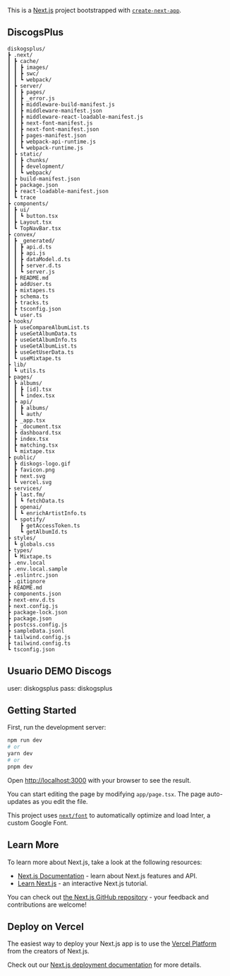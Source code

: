 This is a [Next.js](https://nextjs.org/) project bootstrapped with [`create-next-app`](https://github.com/vercel/next.js/tree/canary/packages/create-next-app).

## DiscogsPlus
```
diskogsplus/
┣ .next/
┃ ┣ cache/
┃ ┃ ┣ images/
┃ ┃ ┣ swc/
┃ ┃ ┗ webpack/
┃ ┣ server/
┃ ┃ ┣ pages/
┃ ┃ ┣ _error.js
┃ ┃ ┣ middleware-build-manifest.js
┃ ┃ ┣ middleware-manifest.json
┃ ┃ ┣ middleware-react-loadable-manifest.js
┃ ┃ ┣ next-font-manifest.js
┃ ┃ ┣ next-font-manifest.json
┃ ┃ ┣ pages-manifest.json
┃ ┃ ┣ webpack-api-runtime.js
┃ ┃ ┗ webpack-runtime.js
┃ ┣ static/
┃ ┃ ┣ chunks/
┃ ┃ ┣ development/
┃ ┃ ┗ webpack/
┃ ┣ build-manifest.json
┃ ┣ package.json
┃ ┣ react-loadable-manifest.json
┃ ┗ trace
┣ components/
┃ ┣ ui/
┃ ┃ ┗ button.tsx
┃ ┣ Layout.tsx
┃ ┗ TopNavBar.tsx
┣ convex/
┃ ┣ _generated/
┃ ┃ ┣ api.d.ts
┃ ┃ ┣ api.js
┃ ┃ ┣ dataModel.d.ts
┃ ┃ ┣ server.d.ts
┃ ┃ ┗ server.js
┃ ┣ README.md
┃ ┣ addUser.ts
┃ ┣ mixtapes.ts
┃ ┣ schema.ts
┃ ┣ tracks.ts
┃ ┣ tsconfig.json
┃ ┗ user.ts
┣ hooks/
┃ ┣ useCompareAlbumList.ts
┃ ┣ useGetAlbumData.ts
┃ ┣ useGetAlbumInfo.ts
┃ ┣ useGetAlbumList.ts
┃ ┣ useGetUserData.ts
┃ ┗ useMixtape.ts
┣ lib/
┃ ┗ utils.ts
┣ pages/
┃ ┣ albums/
┃ ┃ ┣ [id].tsx
┃ ┃ ┗ index.tsx
┃ ┣ api/
┃ ┃ ┣ albums/
┃ ┃ ┗ auth/
┃ ┣ _app.tsx
┃ ┣ _document.tsx
┃ ┣ dashboard.tsx
┃ ┣ index.tsx
┃ ┣ matching.tsx
┃ ┗ mixtape.tsx
┣ public/
┃ ┣ diskogs-logo.gif
┃ ┣ favicon.png
┃ ┣ next.svg
┃ ┗ vercel.svg
┣ services/
┃ ┣ last.fm/
┃ ┃ ┗ fetchData.ts
┃ ┣ openai/
┃ ┃ ┗ enrichArtistInfo.ts
┃ ┗ spotify/
┃   ┣ getAccessToken.ts
┃   ┗ getAlbumId.ts
┣ styles/
┃ ┗ globals.css
┣ types/
┃ ┗ Mixtape.ts
┣ .env.local
┣ .env.local.sample
┣ .eslintrc.json
┣ .gitignore
┣ README.md
┣ components.json
┣ next-env.d.ts
┣ next.config.js
┣ package-lock.json
┣ package.json
┣ postcss.config.js
┣ sampleData.jsonl
┣ tailwind.config.js
┣ tailwind.config.ts
┗ tsconfig.json
```
## Usuario DEMO Discogs

user: diskogsplus
pass: diskogsplus

## Getting Started

First, run the development server:

```bash
npm run dev
# or
yarn dev
# or
pnpm dev
```

Open [http://localhost:3000](http://localhost:3000) with your browser to see the result.

You can start editing the page by modifying `app/page.tsx`. The page auto-updates as you edit the file.

This project uses [`next/font`](https://nextjs.org/docs/basic-features/font-optimization) to automatically optimize and load Inter, a custom Google Font.

## Learn More

To learn more about Next.js, take a look at the following resources:

- [Next.js Documentation](https://nextjs.org/docs) - learn about Next.js features and API.
- [Learn Next.js](https://nextjs.org/learn) - an interactive Next.js tutorial.

You can check out [the Next.js GitHub repository](https://github.com/vercel/next.js/) - your feedback and contributions are welcome!

## Deploy on Vercel

The easiest way to deploy your Next.js app is to use the [Vercel Platform](https://vercel.com/new?utm_medium=default-template&filter=next.js&utm_source=create-next-app&utm_campaign=create-next-app-readme) from the creators of Next.js.

Check out our [Next.js deployment documentation](https://nextjs.org/docs/deployment) for more details.
